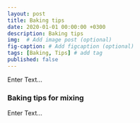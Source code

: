 ```yaml
---
layout: post
title: Baking tips
date: 2020-01-01 00:00:00 +0300
description: Baking tips
img:  # Add image post (optional)
fig-caption: # Add figcaption (optional)
tags: [Baking, Tips] # add tag
published: false
---
```


Enter Text...

###  Baking tips for mixing

Enter Text...

